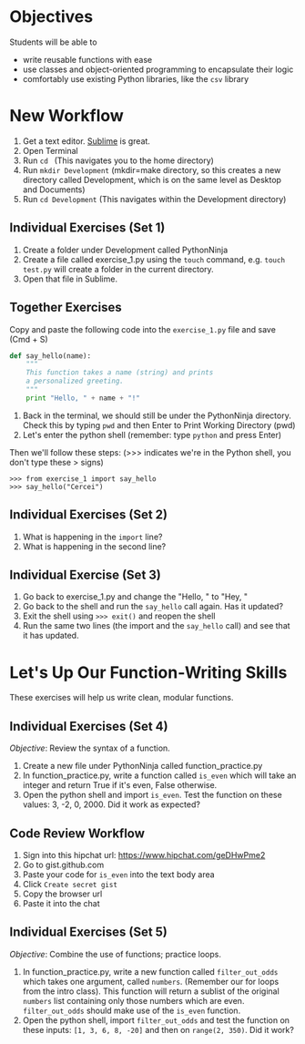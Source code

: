 # Objectives
Students will be able to
- write reusable functions with ease
- use classes and object-oriented programming to encapsulate their logic
- comfortably use existing Python libraries, like the `csv` library

# New Workflow
1. Get a text editor. [Sublime](http://www.sublimetext.com/) is great.
2. Open Terminal
3. Run `cd ` (This navigates you to the home directory)
4. Run `mkdir Development` (mkdir=make directory, so this creates a new directory called Development, which is on the same level as Desktop and Documents)
5. Run `cd Development` (This navigates within the Development directory)


## Individual Exercises (Set 1)
1. Create a folder under Development called PythonNinja
2. Create a file called exercise_1.py using the `touch` command, e.g. `touch test.py` will create a folder in the current directory.
3. Open that file in Sublime.


## Together Exercises
Copy and paste the following code into the `exercise_1.py` file and save (Cmd + S)

```python
def say_hello(name):
    """
    This function takes a name (string) and prints
    a personalized greeting.
    """
    print "Hello, " + name + "!"
```

1. Back in the terminal, we should still be under the PythonNinja directory. Check this by typing `pwd` and then Enter to Print Working Directory (pwd)
2. Let's enter the python shell (remember: type `python` and press Enter) 

Then we'll follow these steps: (>>> indicates we're in the Python shell, you don't type these > signs)

```
>>> from exercise_1 import say_hello
>>> say_hello("Cercei")
```

## Individual Exercises (Set 2)
1. What is happening in the `import` line?
2. What is happening in the second line?

## Individual Exercise (Set 3)
1. Go back to exercise_1.py and change the "Hello, " to "Hey, "
2. Go back to the shell and run the `say_hello` call again. Has it updated?
3. Exit the shell using `>>> exit()` and reopen the shell
4. Run the same two lines (the import and the `say_hello` call) and see that it has updated.


# Let's Up Our Function-Writing Skills

These exercises will help us write clean, modular functions.

## Individual Exercises (Set 4)
*Objective*: Review the syntax of a function.

1. Create a new file under PythonNinja called function_practice.py
2. In function_practice.py, write a function called `is_even` which will take an integer and return True if it's even, False otherwise.
3. Open the python shell and import `is_even`. Test the function on these values: 3, -2, 0, 2000. Did it work as expected?

## Code Review Workflow
1. Sign into this hipchat url: https://www.hipchat.com/geDHwPme2
2. Go to gist.github.com
3. Paste your code for `is_even` into the text body area
4. Click `Create secret gist`
5. Copy the browser url
6. Paste it into the chat

## Individual Exercises (Set 5)
*Objective*: Combine the use of functions; practice loops.

1. In function_practice.py, write a new function called `filter_out_odds` which takes one argument, called `numbers`. (Remember our for loops from the intro class). This function will return a sublist of the original `numbers` list containing only those numbers which are even. `filter_out_odds` should make use of the `is_even` function. 
2. Open the python shell, import `filter_out_odds` and test the function on these inputs: `[1, 3, 6, 8, -20]` and then on `range(2, 350)`. Did it work?


